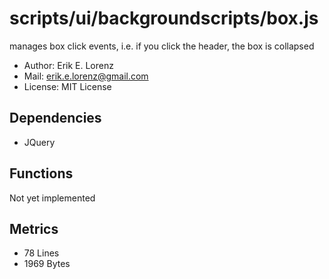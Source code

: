# scripts/ui/backgroundscripts/box.js


manages box click events, i.e. if you click the header, the box is collapsed
* Author: Erik E. Lorenz 
* Mail: <erik.e.lorenz@gmail.com>
* License: MIT License


## Dependencies


* JQuery


## Functions

Not yet implemented

## Metrics

* 78 Lines
* 1969 Bytes

